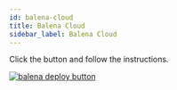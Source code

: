 ```yaml
---
id: balena-cloud
title: Balena Cloud
sidebar_label: Balena Cloud
---
```


Click the button and follow the instructions.

[![balena deploy button](https://www.balena.io/deploy.svg)](https://dashboard.balena-cloud.com/deploy?repoUrl=https://github.com/unofficial-skills/alpha-video)
